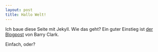 ```yaml
---
layout: post
title: Hallo Welt!
---
```


Ich baue diese Seite mit Jekyll. Wie das geht? Ein guter Einstieg ist [der Blogpost](https://www.smashingmagazine.com/2014/08/build-blog-jekyll-github-pages/) von Barry Clark.

Einfach, oder?
